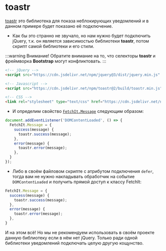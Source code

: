 # toastr

[toastr](https://codeseven.github.io/toastr/) это библиотека для показа неблокирующих уведомлений и в данном примере будет показано её подключение.

- Как бы это странно не звучало, но нам нужно будет подключить jQuery, т.к. он является зависимостью библиотеки **toastr**, потом скрипт самой библиотеки и его стили.

:::warning Внимание!
Обратите внимание на то, что селекторы **toastr** и фреймворка **Bootstrap** могут конфликтовать.
:::

```html
<!-- jQuery -->
<script src="https://cdn.jsdelivr.net/npm/jquery@3/dist/jquery.min.js" defer></script>

<!-- Javascript -->
<script src="https://cdn.jsdelivr.net/npm/toastr@2/build/toastr.min.js" defer></script>

<!-- CSS -->
<link rel="stylesheet" type="text/css" href="https://cdn.jsdelivr.net/npm/toastr@2/build/toastr.min.css">
```

- И определим свойство [`FetchIt.Message`](/guide/frontend/class#fetchit-message-object) следующим образом:

```js
document.addEventListener('DOMContentLoaded', () => {
  FetchIt.Message = {
    success(message) {
      toastr.success(message);
    },
    error(message) {
      toastr.error(message);
    },
  }
});
```

- Либо в своём файловом скрипте с атрибутом подключения `defer`, тогда вам не нужно накладывать обработчик на событие `DOMContentLoaded` и получить прямой доступ к классу FetchIt:

```js
FetchIt.Message = {
  success(message) {
    toastr.success(message);
  },
  error(message) {
    toastr.error(message);
  },
}
```

И на этом всё! Но мы не рекомендуем использовать в своём проекте данную библиотеку если в нём нет jQuery. Только ради одной библиотеки уведомлений подключать целую другую кощунство.
